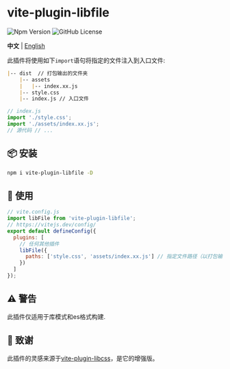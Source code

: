# vite-plugin-libfile

![Npm Version](https://img.shields.io/npm/v/vite-plugin-libfile)
![GitHub License](https://img.shields.io/github/license/Ten-K/vite-plugin-libfile)

**中文** | [English](./README.en-US.md)

此插件将使用如下`import`语句将指定的文件注入到入口文件:

```md
|-- dist  // 打包输出的文件夹
    |-- assets
    |   |-- index.xx.js
    |-- style.css
    |-- index.js // 入口文件
```

```js
// index.js
import './style.css'; 
import './assets/index.xx.js'; 
// 源代码 // ...
```

## 📦 安装

```bash
npm i vite-plugin-libfile -D
```

## 🚗 使用

```js
// vite.config.js 
import libFile from 'vite-plugin-libfile'; 
// https://vitejs.dev/config/ 
export default defineConfig({ 
  plugins: [ 
    // 任何其他插件
    libFile({
      paths: ['style.css', 'assets/index.xx.js'] // 指定文件路径（以打包输出文件夹为根路径）
    }) 
  ]
});
```

## ⚠️ 警告

此插件仅适用于库模式和es格式构建.

## 💫 致谢

此插件的灵感来源于[vite-plugin-libcss](https://github.com/wxsms/vite-plugin-libcss)，是它的增强版。
